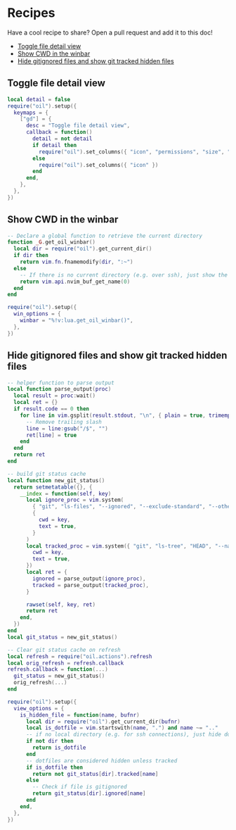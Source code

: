 # Recipes

Have a cool recipe to share? Open a pull request and add it to this doc!

<!-- TOC -->

- [Toggle file detail view](#toggle-file-detail-view)
- [Show CWD in the winbar](#show-cwd-in-the-winbar)
- [Hide gitignored files and show git tracked hidden files](#hide-gitignored-files-and-show-git-tracked-hidden-files)

<!-- /TOC -->

## Toggle file detail view

```lua
local detail = false
require("oil").setup({
  keymaps = {
    ["gd"] = {
      desc = "Toggle file detail view",
      callback = function()
        detail = not detail
        if detail then
          require("oil").set_columns({ "icon", "permissions", "size", "mtime" })
        else
          require("oil").set_columns({ "icon" })
        end
      end,
    },
  },
})
```

## Show CWD in the winbar

```lua
-- Declare a global function to retrieve the current directory
function _G.get_oil_winbar()
  local dir = require("oil").get_current_dir()
  if dir then
    return vim.fn.fnamemodify(dir, ":~")
  else
    -- If there is no current directory (e.g. over ssh), just show the buffer name
    return vim.api.nvim_buf_get_name(0)
  end
end

require("oil").setup({
  win_options = {
    winbar = "%!v:lua.get_oil_winbar()",
  },
})
```

## Hide gitignored files and show git tracked hidden files

```lua
-- helper function to parse output
local function parse_output(proc)
  local result = proc:wait()
  local ret = {}
  if result.code == 0 then
    for line in vim.gsplit(result.stdout, "\n", { plain = true, trimempty = true }) do
      -- Remove trailing slash
      line = line:gsub("/$", "")
      ret[line] = true
    end
  end
  return ret
end

-- build git status cache
local function new_git_status()
  return setmetatable({}, {
    __index = function(self, key)
      local ignore_proc = vim.system(
        { "git", "ls-files", "--ignored", "--exclude-standard", "--others", "--directory" },
        {
          cwd = key,
          text = true,
        }
      )
      local tracked_proc = vim.system({ "git", "ls-tree", "HEAD", "--name-only" }, {
        cwd = key,
        text = true,
      })
      local ret = {
        ignored = parse_output(ignore_proc),
        tracked = parse_output(tracked_proc),
      }

      rawset(self, key, ret)
      return ret
    end,
  })
end
local git_status = new_git_status()

-- Clear git status cache on refresh
local refresh = require("oil.actions").refresh
local orig_refresh = refresh.callback
refresh.callback = function(...)
  git_status = new_git_status()
  orig_refresh(...)
end

require("oil").setup({
  view_options = {
    is_hidden_file = function(name, bufnr)
      local dir = require("oil").get_current_dir(bufnr)
      local is_dotfile = vim.startswith(name, ".") and name ~= ".."
      -- if no local directory (e.g. for ssh connections), just hide dotfiles
      if not dir then
        return is_dotfile
      end
      -- dotfiles are considered hidden unless tracked
      if is_dotfile then
        return not git_status[dir].tracked[name]
      else
        -- Check if file is gitignored
        return git_status[dir].ignored[name]
      end
    end,
  },
})
```
